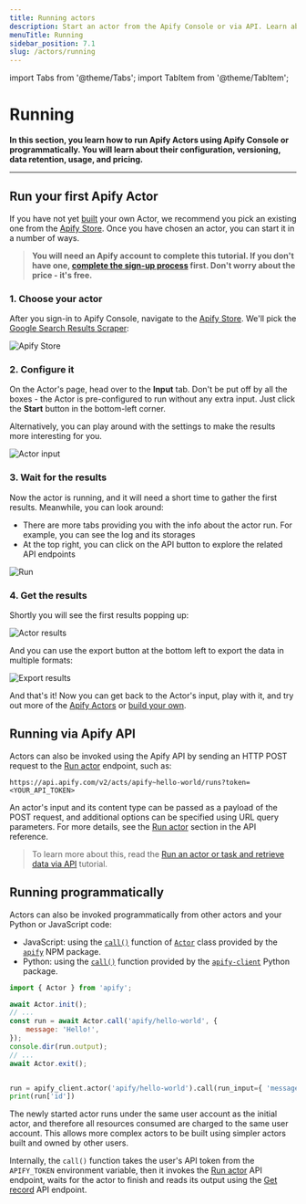 ```yaml
---
title: Running actors
description: Start an actor from the Apify Console or via API. Learn about actor lifecycles, how to specify settings and version, provide input and resurrect finished runs.
menuTitle: Running
sidebar_position: 7.1
slug: /actors/running
---
```


import Tabs from '@theme/Tabs';
import TabItem from '@theme/TabItem';

# Running

**In this section, you learn how to run Apify Actors using Apify Console or programmatically. You will learn about their configuration, versioning, data retention, usage, and pricing.**

---

## Run your first Apify Actor

If you have not yet [built](./development) your own Actor, we recommend you pick an existing one from the [Apify Store](https://apify.com/store). Once you have chosen an actor, you can start it in a number of ways.

> **You will need an Apify account to complete this tutorial. If you don't have one, [complete the sign-up process](https://console.apify.com/sign-up) first. Don't worry about the price - it's free.**

### 1. Choose your actor

After you sign-in to Apify Console, navigate to the [Apify Store](https://console.apify.com/store). We'll pick the [Google Search Results Scraper](https://console.apify.com/actors/nFJndFXA5zjCTuudP#/information/latest/readme):

![Apify Store](./images/store-google-search-scraper.png)

### 2. Configure it

On the Actor's page, head over to the **Input** tab. Don't be put off by all the boxes - the Actor is pre-configured to run without any extra input. Just click the **Start** button in the bottom-left corner.

Alternatively, you can play around with the settings to make the results more interesting for you.

![Actor input](./images/actor-google-search-scraper-input.png)


### 3. Wait for the results

Now the actor is running, and it will need a short time to gather the first results. Meanwhile, you can look around:
- There are more tabs providing you with the info about the actor run. For example, you can see the log and its storages
- At the top right, you can click on the API button to explore the related API endpoints

![Run](./images/actor-google-search-scraper-running.png)

### 4. Get the results

Shortly you will see the first results popping up:

![Actor results](./images/actor-google-search-scraper-results.png)


And you can use the export button at the bottom left to export the data in multiple formats:

![Export results](./images/actor-google-search-scraper-export.png)

And that's it! Now you can get back to the Actor's input, play with it, and try out more of the [Apify Actors](https://apify.com/store) or [build your own](./development).

## Running via Apify API

Actors can also be invoked using the Apify API by sending an HTTP POST request to the [Run actor](/api/v2/#/reference/actors/run-collection/run-actor) endpoint, such as:

```text
https://api.apify.com/v2/acts/apify~hello-world/runs?token=<YOUR_API_TOKEN>
```

An actor's input and its content type can be passed as a payload of the POST request, and additional options can be specified using URL query parameters. For more details, see the [Run actor](/api/v2/#/reference/actors/run-collection/run-actor) section in the API reference.

> To learn more about this, read the [Run an actor or task and retrieve data via API](../tutorials/run-actor-and-retrieve-data-via-api) tutorial.

## Running programmatically

Actors can also be invoked programmatically from other actors and your Python or JavaScript code:

- JavaScript: using the [`call()`](/sdk/js/reference/class/Actor#call) function of [`Actor`](/sdk/js/reference/class/Actor) class provided by the [`apify`](/sdk/js/) NPM package.
- Python: using the [`call()`](/api/client/python/reference/class/ActorClient#call) function provided by the [`apify-client`](/api/client/python) Python package.

<Tabs groupId="main">

<TabItem value="NodeJS" label="NodeJS">

```javascript
import { Actor } from 'apify';

await Actor.init();
// ...
const run = await Actor.call('apify/hello-world', {
    message: 'Hello!',
});
console.dir(run.output);
// ...
await Actor.exit();

```

</TabItem>


<TabItem value="Python" label="Python">

```python

run = apify_client.actor('apify/hello-world').call(run_input={ 'message': 'Hello!' })
print(run['id'])


```

</TabItem>

</Tabs>

The newly started actor runs under the same user account as the initial actor, and therefore all resources consumed are charged to the same user account. This allows more complex actors to be built using simpler actors built and owned by other users.

Internally, the `call()` function takes the user's API token from the `APIFY_TOKEN` environment variable, then it invokes the [Run actor](/api/v2/#/reference/actors/run-collection/run-actor) API endpoint, waits for the actor to finish and reads its output using the [Get record](/api/v2/#/reference/key-value-stores/record/get-record) API endpoint.



